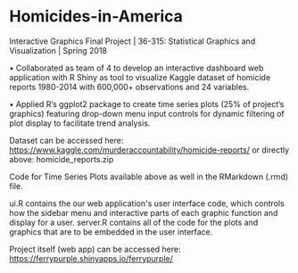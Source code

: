 # Homicides-in-America
Interactive Graphics Final Project | 36-315: Statistical Graphics and Visualization | Spring 2018

•	Collaborated as team of 4 to develop an interactive dashboard web application with R Shiny as tool to visualize Kaggle dataset of homicide reports 1980-2014 with 600,000+ observations and 24 variables.

•	Applied R’s ggplot2 package to create time series plots (25% of project’s graphics) featuring drop-down menu input controls for dynamic filtering of plot display to facilitate trend analysis.


Dataset can be accessed here: https://www.kaggle.com/murderaccountability/homicide-reports/ or directly above: homicide_reports.zip

Code for Time Series Plots available above as well in the RMarkdown (.rmd) file.


ui.R contains the our web application's user interface code, which controls how the sidebar menu and interactive parts of each graphic function and display for a user. server.R contains all of the code for the plots and graphics that are to be embedded in the user interface.

Project itself (web app) can be accessed here: https://ferrypurple.shinyapps.io/ferrypurple/

